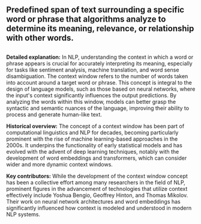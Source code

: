 ## Predefined span of text surrounding a specific word or phrase that algorithms analyze to determine its meaning, relevance, or relationship with other words.
##

**Detailed explanation:** In NLP, understanding the context in which a word or phrase appears is crucial for accurately interpreting its meaning, especially for tasks like sentiment analysis, machine translation, and word sense disambiguation. The context window refers to the number of words taken into account around a target word or phrase. This concept is integral to the design of language models, such as those based on neural networks, where the input's context significantly influences the output predictions. By analyzing the words within this window, models can better grasp the syntactic and semantic nuances of the language, improving their ability to process and generate human-like text.

**Historical overview:** The concept of a context window has been part of computational linguistics and NLP for decades, becoming particularly prominent with the rise of machine learning-based approaches in the 2000s. It underpins the functionality of early statistical models and has evolved with the advent of deep learning techniques, notably with the development of word embeddings and transformers, which can consider wider and more dynamic context windows.

**Key contributors:** While the development of the context window concept has been a collective effort among many researchers in the field of NLP, prominent figures in the advancement of technologies that utilize context effectively include Yoshua Bengio, Geoffrey Hinton, and Thomas Mikolov. Their work on neural network architectures and word embeddings has significantly influenced how context is modeled and understood in modern NLP systems.